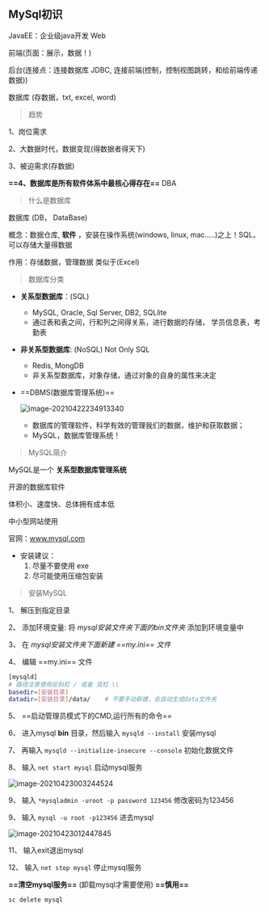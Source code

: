 ## MySql初识

JavaEE：企业级java开发	Web

前端(页面：展示，数据！)

后台(连接点：连接数据库 JDBC, 连接前端(控制，控制视图跳转，和给前端传递数据))

数据库 (存数据，txt, excel, word)



> 趋势

1、岗位需求

2、大数据时代，数据变现(得数据者得天下)

3、被迫需求(存数据)

**==4、数据库是所有软件体系中最核心得存在==** DBA



> 什么是数据库

数据库 (DB， DataBase)

概念：数据仓库, **软件** ，安装在操作系统(windows, linux, mac.....)之上！SQL， 可以存储大量得数据

作用：存储数据，管理数据  类似于(Excel)



> 数据库分类

- **关系型数据库**：(SQL)
    - MySQL, Oracle, Sql Server, DB2, SQLlite
    - 通过表和表之间，行和列之间得关系，进行数据的存储，   学员信息表，考勤表

- **非关系型数据库**: (NoSQL) Not Only SQL
    - Redis, MongDB
    - 非关系型数据库，对象存储，通过对象的自身的属性来决定
    
- ==DBMS(数据库管理系统)== 

    ![image-20210422234913340](https://img2020.cnblogs.com/blog/2213660/202104/2213660-20210422234914476-450346533.png) 

    - 数据库的管理软件，科学有效的管理我们的数据，维护和获取数据；
    - MySQL，数据库管理系统！



> MySQL简介

MySQL是一个 **关系型数据库管理系统** 

开源的数据库软件

体积小、速度快、总体拥有成本低

中小型网站使用

官网：www.mysql.com



- 安装建议：
    1. 尽量不要使用 exe 
    2. 尽可能使用压缩包安装



> 安装MySQL

1、 解压到指定目录

2、 添加环境变量: 将 *mysql安装文件夹下面的bin文件夹* 添加到环境变量中

3、 在 *mysql安装文件夹下面新建 ==my.ini== 文件* 

4、 编辑 ==my.ini== 文件

```bash
[mysqld]
# 路径注意使用反斜杠 / 或者 双杠 \\
basedir=[安装目录]
datadir=[安装目录]/data/	# 不要手动新建，会自动生成data文件夹
```

5、 ==启动管理员模式下的CMD,运行所有的命令== 

6、 进入mysql **bin** 目录，然后输入 `mysqld --install` 安装mysql

7、 再输入 `mysqld --initialize-insecure --console` 初始化数据文件

8、 输入 `net start mysql` 启动mysql服务

![image-20210423003244524](https://img2020.cnblogs.com/blog/2213660/202104/2213660-20210423003245110-1593826814.png) 

9、 输入 `*mysqladmin -uroot -p password 123456` 修改密码为123456

9、 输入 `mysql -u root -p123456` 进去mysql

![image-20210423012447845](https://img2020.cnblogs.com/blog/2213660/202104/2213660-20210423012450977-147098965.png)

11、 输入exit退出mysql

12、 输入 `net stop mysql` 停止mysql服务

**==清空mysql服务==** (卸载mysql才需要使用) **==慎用==** 

```
sc delete mysql
```


